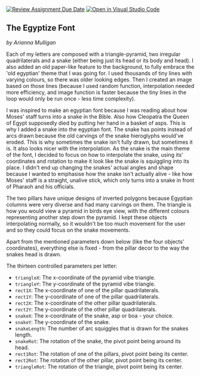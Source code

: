 [![Review Assignment Due Date](https://classroom.github.com/assets/deadline-readme-button-24ddc0f5d75046c5622901739e7c5dd533143b0c8e959d652212380cedb1ea36.svg)](https://classroom.github.com/a/ihfjUrzT)
[![Open in Visual Studio Code](https://classroom.github.com/assets/open-in-vscode-718a45dd9cf7e7f842a935f5ebbe5719a5e09af4491e668f4dbf3b35d5cca122.svg)](https://classroom.github.com/online_ide?assignment_repo_id=11530222&assignment_repo_type=AssignmentRepo)
## The Egyptize Font

*by Arianna Mulligan*

Each of my letters are composed with a triangle-pyramid, two irregular quadrilaterals and a snake (either being
just its head or its body and head). I also added an old paper-like feature to the background, to fully embrace the 'old egyptian' theme that I was going for. I used thousands of tiny lines with varying colours, so there was older looking edges. Then I created an image based on those lines (because I used random function, interpolation needed more efficiency, and image function is faster because the tiny lines in the loop would only be run once - less time complexity).

I was inspired to make an egyptian font because I was reading about how Moses' staff turns into a snake in the Bible. Also how Cleopatra the Queen of Egypt supposedly died by putting her hand in a basket of asps. This is why I added a snake into the egyptian font. The snake has points instead of arcs drawn because the old carvings of the snake hieroglyphs would've eroded. This is why sometimes the snake isn't fully drawn, but sometimes it is. It also looks nicer with the interpolation. As the snake is the main theme of the font, I decided to focus on how to interpolate the snake, using its' coordinates and rotation to make it look like the snake is squiggling into its place. I didn't end up changing the snakes' actual angles and shape because I wanted to emphasise how the snake isn't actually alive - like how Moses' staff is a straight, unalive stick, which only turns into a snake in front of Pharaoh and his officials.

The two pillars have unique designs of inverted polygons because Egyptian columns were very diverse and had many carvings on them. The triangle is how you would view a pyramid in birds eye view, with the different colours representing another step down the pyramid. I kept these objects interpolating normally, so it wouldn't be too much movement for the user and so they could focus on the snake movements.

Apart from the mentioned parameters down below (like the four objects' coordinates), everything else is fixed - from the pillar decor to the way the snakes head is drawn.

The thirteen controlled parameters per letter:
  * `triangleX`: The x-coordinate of the pyramid vibe triangle.
  * `triangleY`: The y-coordinate of the pyramid vibe triangle.
  * `rect1X`: The x-coordinate of one of the pillar quadrilaterals.
  * `rect1Y`: The y-coordinate of one of the pillar quadrilaterals.
  * `rect2X`: The x-coordinate of the other pillar quadrilaterals.
  * `rect2Y`: The y-coordinate of the other pillar quadrilaterals.
  * `snakeX`: The x-coordinate of the snake, asp or boa - your choice.
  * `snakeY`: The y-coordinate of the snake.
  * `snakeLength`: The number of arc squiggles that is drawn for the snakes length.
  * `snakeRot`: The rotation of the snake, the pivot point being around its head.
  * `rect1Rot`: The rotation of one of the pillars, pivot point being its center.
  * `rect2Rot`: The rotation of the other pillar, pivot point being its center.
  * `triangleRot`: The rotation of the triangle, pivot point being its center.